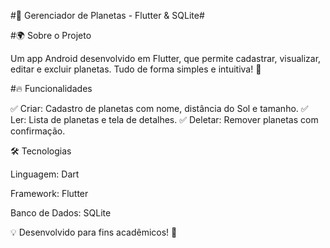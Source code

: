 #🚀 Gerenciador de Planetas - Flutter & SQLite#

#🌍 Sobre o Projeto

Um app Android desenvolvido em Flutter, que permite cadastrar, visualizar, editar e excluir planetas. Tudo de forma simples e intuitiva! 💫

#🔥 Funcionalidades

✅ Criar: Cadastro de planetas com nome, distância do Sol e tamanho.
✅ Ler: Lista de planetas e tela de detalhes.
✅ Deletar: Remover planetas com confirmação.

🛠️ Tecnologias

Linguagem: Dart

Framework: Flutter

Banco de Dados: SQLite

💡 Desenvolvido para fins acadêmicos! 🚀
